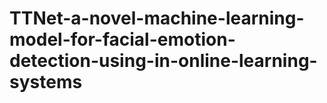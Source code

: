 # TTNet-a-novel-machine-learning-model-for-facial-emotion-detection-using-in-online-learning-systems